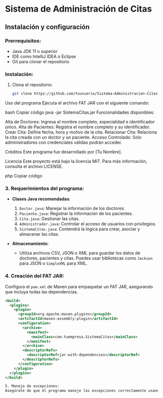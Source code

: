 # Sistema de Administración de Citas

## Instalación y configuración

### Prerrequisitos:
- Java JDK 11 o superior
- IDE como IntelliJ IDEA o Eclipse
- Git para clonar el repositorio

### Instalación:
1. Clona el repositorio:
   ```bash
   git clone https://github.com/tuusuario/Sistema-Administracion-Citas.git

Uso del programa
Ejecuta el archivo FAT JAR con el siguiente comando:

bash
Copiar código
java -jar SistemaCitas.jar
Funcionalidades disponibles:

Alta de Doctores: Ingresa el nombre completo, especialidad e identificador único.
Alta de Pacientes: Registra el nombre completo y su identificador.
Crear Cita: Define fecha, hora y motivo de la cita.
Relacionar Cita: Relaciona la cita creada con un doctor y un paciente.
Acceso Controlado: Solo administradores con credenciales válidas podrán acceder.

Créditos
Este programa fue desarrollado por [Tu Nombre].

Licencia
Este proyecto está bajo la licencia MIT. Para más información, consulta el archivo LICENSE.

php
Copiar código

### 3. Requerimientos del programa:
- **Clases Java recomendadas**:
  1. `Doctor.java`: Manejar la información de los doctores.
  2. `Paciente.java`: Registrar la información de los pacientes.
  3. `Cita.java`: Gestionar las citas.
  4. `Administrador.java`: Controlar el acceso de usuarios con privilegios.
  5. `SistemaCitas.java`: Contendrá la lógica para crear, asociar y almacenar las citas.

- **Almacenamiento**:
  - Utiliza archivos CSV, JSON o XML para guardar los datos de doctores, pacientes y citas. Puedes usar bibliotecas como `Jackson` para JSON o `SimpleXML` para XML.

### 4. Creación del FAT JAR:
Configura el `pom.xml` de Maven para empaquetar un FAT JAR, asegurando que incluya todas las dependencias.

```xml
<build>
  <plugins>
    <plugin>
      <groupId>org.apache.maven.plugins</groupId>
      <artifactId>maven-assembly-plugin</artifactId>
      <configuration>
        <archive>
          <manifest>
            <mainClass>com.tuempresa.SistemaCitas</mainClass>
          </manifest>
        </archive>
        <descriptorRefs>
          <descriptorRef>jar-with-dependencies</descriptorRef>
        </descriptorRefs>
      </configuration>
    </plugin>
  </plugins>
</build>

5. Manejo de excepciones:
Asegúrate de que el programa maneje las excepciones correctamente usando bloques try-catch para evitar interrupciones.
